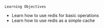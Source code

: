 ###
	Learning Objectives

* Learn how to use redis for basic operations
* Learn how to use redis as a simple cache
